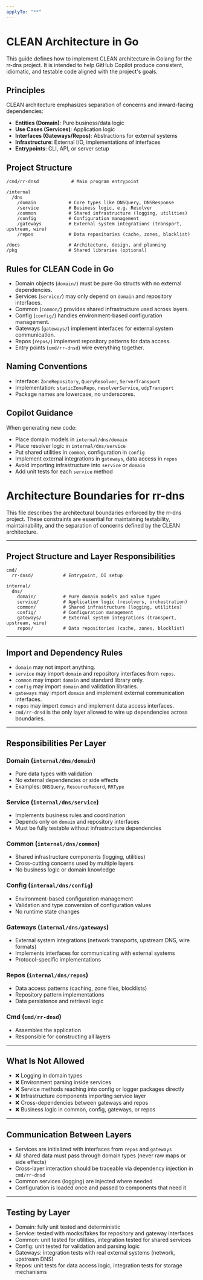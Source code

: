 ```yaml
---
applyTo: "**"
---
```


# CLEAN Architecture in Go

This guide defines how to implement CLEAN architecture in Golang for the rr-dns project. It is intended to help GitHub Copilot produce consistent, idiomatic, and testable code aligned with the project's goals.

## Principles

CLEAN architecture emphasizes separation of concerns and inward-facing dependencies:

- **Entities (Domain)**: Pure business/data logic
- **Use Cases (Services)**: Application logic
- **Interfaces (Gateways/Repos)**: Abstractions for external systems
- **Infrastructure**: External I/O, implementations of interfaces
- **Entrypoints**: CLI, API, or server setup

## Project Structure

```
/cmd/rr-dnsd            # Main program entrypoint

/internal
  /dns
    /domain            # Core types like DNSQuery, DNSResponse
    /service           # Business logic, e.g. Resolver
    /common            # Shared infrastructure (logging, utilities)
    /config            # Configuration management
    /gateways          # External system integrations (transport, upstream, wire)
    /repos             # Data repositories (cache, zones, blocklist)

/docs                  # Architecture, design, and planning
/pkg                   # Shared libraries (optional)
```

## Rules for CLEAN Code in Go

- Domain objects (`domain/`) must be pure Go structs with no external dependencies.
- Services (`service/`) may only depend on `domain` and repository interfaces.
- Common (`common/`) provides shared infrastructure used across layers.
- Config (`config/`) handles environment-based configuration management.
- Gateways (`gateways/`) implement interfaces for external system communication.
- Repos (`repos/`) implement repository patterns for data access.
- Entry points (`cmd/rr-dnsd`) wire everything together.


## Naming Conventions

- Interface: `ZoneRepository`, `QueryResolver`, `ServerTransport`
- Implementation: `staticZoneRepo`, `resolverService`, `udpTransport`
- Package names are lowercase, no underscores.

## Copilot Guidance

When generating new code:
- Place domain models in `internal/dns/domain`
- Place resolver logic in `internal/dns/service`
- Put shared utilities in `common`, configuration in `config`
- Implement external integrations in `gateways`, data access in `repos`
- Avoid importing infrastructure into `service` or `domain`
- Add unit tests for each `service` method


# Architecture Boundaries for rr-dns

This file describes the architectural boundaries enforced by the rr-dns project. These constraints are essential for maintaining testability, maintainability, and the separation of concerns defined by the CLEAN architecture.

---

## Project Structure and Layer Responsibilities

```
cmd/
  rr-dnsd/           # Entrypoint, DI setup

internal/
  dns/
    domain/          # Pure domain models and value types
    service/         # Application logic (resolvers, orchestration)
    common/          # Shared infrastructure (logging, utilities)
    config/          # Configuration management 
    gateways/        # External system integrations (transport, upstream, wire)
    repos/           # Data repositories (cache, zones, blocklist)
```

---

## Import and Dependency Rules

- `domain` may not import anything.
- `service` may import `domain` and repository interfaces from `repos`.
- `common` may import `domain` and standard library only.
- `config` may import `domain` and validation libraries.
- `gateways` may import `domain` and implement external communication interfaces.
- `repos` may import `domain` and implement data access interfaces.
- `cmd/rr-dnsd` is the only layer allowed to wire up dependencies across boundaries.

---

## Responsibilities Per Layer

### Domain (`internal/dns/domain`)
- Pure data types with validation
- No external dependencies or side effects
- Examples: `DNSQuery`, `ResourceRecord`, `RRType`

### Service (`internal/dns/service`)
- Implements business rules and coordination
- Depends only on `domain` and repository interfaces
- Must be fully testable without infrastructure dependencies

### Common (`internal/dns/common`)
- Shared infrastructure components (logging, utilities)
- Cross-cutting concerns used by multiple layers
- No business logic or domain knowledge

### Config (`internal/dns/config`)
- Environment-based configuration management
- Validation and type conversion of configuration values
- No runtime state changes

### Gateways (`internal/dns/gateways`)
- External system integrations (network transports, upstream DNS, wire formats)
- Implements interfaces for communicating with external systems
- Protocol-specific implementations

### Repos (`internal/dns/repos`)
- Data access patterns (caching, zone files, blocklists)
- Repository pattern implementations
- Data persistence and retrieval logic

### Cmd (`cmd/rr-dnsd`)
- Assembles the application
- Responsible for constructing all layers

---

## What Is Not Allowed

- ❌ Logging in domain types
- ❌ Environment parsing inside services
- ❌ Service methods reaching into config or logger packages directly
- ❌ Infrastructure components importing service layer
- ❌ Cross-dependencies between gateways and repos
- ❌ Business logic in common, config, gateways, or repos

---

## Communication Between Layers

- Services are initialized with interfaces from `repos` and `gateways`
- All shared data must pass through domain types (never raw maps or side effects)
- Cross-layer interaction should be traceable via dependency injection in `cmd/rr-dnsd`
- Common services (logging) are injected where needed
- Configuration is loaded once and passed to components that need it

---

## Testing by Layer

- Domain: fully unit tested and deterministic
- Service: tested with mocks/fakes for repository and gateway interfaces
- Common: unit tested for utilities, integration tested for shared services
- Config: unit tested for validation and parsing logic
- Gateways: integration tests with real external systems (network, upstream DNS)
- Repos: unit tests for data access logic, integration tests for storage mechanisms
